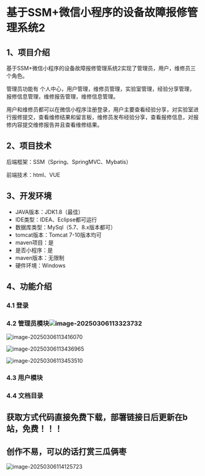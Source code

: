 # 基于SSM+微信小程序的设备故障报修管理系统2



## 1、项目介绍

基于SSM+微信小程序的设备故障报修管理系统2实现了管理员，用户，维修员三个角色。

管理员功能有 个人中心，用户管理，维修员管理，实验室管理，经验分享管理，报修信息管理，维修报告管理，维修信息管理。

用户和维修员都可以在微信小程序注册登录，用户主要查看经验分享，对实验室进行报修提交，查看维修结果和留言板，维修员发布经验分享，查看报修信息，对报修内容提交维修报告并且查看维修结果。

## 2、项目技术

后端框架：SSM（Spring、SpringMVC、Mybatis）

前端技术：html、VUE

## 3、开发环境

- JAVA版本：JDK1.8（最佳）
- IDE类型：IDEA、Eclipse都可运行
- 数据库类型：MySql（5.7、8.x版本都可） 
- tomcat版本：Tomcat 7-10版本均可
- maven项目：是
- 是否小程序：是
- maven版本：无限制
- 硬件环境：Windows


## 4、功能介绍

### 4.1 登录



### 4.2 管理员模块![image-20250306113323732](https://raw.gitmirror.com/Withnoidea/PicGoDemo/blog/img/202503061133449.png)

![image-20250306113416070](https://raw.gitmirror.com/Withnoidea/PicGoDemo/blog/img/202503061134162.png)

![image-20250306113436965](https://raw.gitmirror.com/Withnoidea/PicGoDemo/blog/img/202503061134067.png)

![image-20250306113453510](https://raw.gitmirror.com/Withnoidea/PicGoDemo/blog/img/202503061134616.png)



### 4.3 用户模块

### 4.4 文档目录

## 获取方式代码直接免费下载，部署链接日后更新在b站，免费！！！

## 创作不易，可以的话打赏三瓜俩枣

![image-20250306114125723](https://raw.gitmirror.com/Withnoidea/PicGoDemo/blog/img/202503061141855.png)

